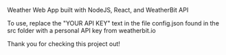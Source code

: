 Weather Web App built with NodeJS, React, and WeatherBit API

To use, replace the "YOUR API KEY" text in the file config.json found in the src folder with a personal API key from weatherbit.io

Thank you for checking this project out!